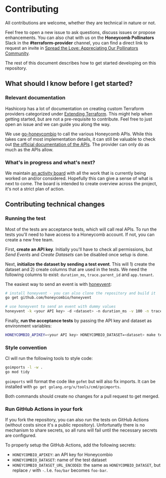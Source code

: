 # Contributing

All contributions are welcome, whether they are technical in nature or not.

Feel free to open a new issue to ask questions, discuss issues or propose enhancements. You can also chat with us on the **Honeycomb Pollinators** Slack in the **#terraform-provider** channel, you can find a direct link to request an invite in [Spread the Love: Appreciating Our Pollinators Community](https://www.honeycomb.io/blog/spread-the-love-appreciating-our-pollinators-community/).

The rest of this document describes how to get started developing on this repository.

## What should I know before I get started?

### Relevant documentation

Hashicorp has a lot of documentation on creating custom Terraform providers categorized under [Extending Terraform](https://www.terraform.io/docs/extend/index.html). This might help when getting started, but are not a pre-requisite to contribute. Feel free to just open an issue and we can guide you along the way.

We use [go-honeycombio](https://github.com/kvrhdn/go-honeycombio) to call the various Honeycomb APIs. While this takes care of most implementation details, it can still be valuable to check out [the official documentation of the APIs](https://docs.honeycomb.io/api/). The provider can only do as much as the APIs allow.

### What's in progress and what's next?

We maintain [an activity board](https://github.com/kvrhdn/terraform-provider-honeycombio/projects/1) with all the work that is currently being worked on and/or considered. Hopefully this can give a sense of what is next to come. The board is intended to create overview across the project, it's not a strict plan of action.

## Contributing technical changes

### Running the test

Most of the tests are acceptance tests, which will call real APIs. To run the tests you'll need to have access to a Honeycomb account. If not, you can create a new free team.

First, **create an API key**. Initially you'll have to check all permissions, but _Send Events_ and _Create Datasets_ can be disabled once setup is done.

Next, **initialize the dataset by sending a test event**. This will 1) create the dataset and 2) create columns that are used in the tests.  We need the following columns to exist: `duration_ms`, `trace.parent_id` and `app.tenant`.

The easiest way to send an event is with [honeyvent](https://github.com/honeycombio/honeyvent):

```sh
# install honeyvent - you can also clone the repository and build it
go get github.com/honeycombio/honeyvent

# use honeyvent to send an event with dummy values
honeyvent -k <your API key> -d <dataset> -n duration_ms -v 100 -n trace.parent_id -v abc -n app.tenant -v def
```

Finally, **run the acceptance tests** by passing the API key and dataset as environment variables:

```sh
HONEYCOMBIO_APIKEY=<your API key> HONEYCOMBIO_DATASET=<dataset> make testacc
```

### Style convention

CI will run the following tools to style code:

```sh
goimports -l -w .
go mod tidy
```

`goimports` will format the code like `gofmt` but will also fix imports. It can be installed with `go get golang.org/x/tools/cmd/goimports`.

Both commands should create no changes for a pull request to get merged.

### Run GitHub Actions in your fork

If you fork the repository, you can also run the tests on GitHub Actions (without costs since it's a public repository). Unfortunatly there is no mechanism to share secrets, so all runs will fail until the necessary secrets are configured.

To properly setup the GitHub Actions, add the following secrets:

- `HONEYCOMBIO_APIKEY`: an API key for Honeycombio
- `HONEYCOMBIO_DATASET`: name of the test dataset
- `HONEYCOMBIO_DATASET_URL_ENCODED`: the same as `HONEYCOMBIO_DATASET`, but replace `/` with `-`. I.e. `foo/bar` becomes `foo-bar`.
